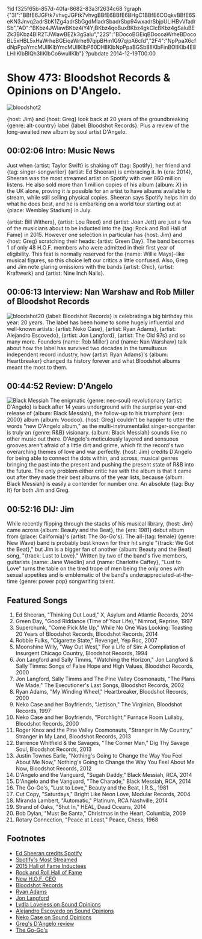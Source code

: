 ?id f325f65b-857d-40fa-8682-83a3f2634c68
?graph {"3I":"BBfE6JGFtk7vhvgJGFtk7vhvgBBfE6BBfE6BHgC1BBfE6COqkvBBfE6SeKN3Jnvq2adrSbK1Zg4adrSbGgdMIadrSbadrSbp94wxadrSbjpULlHBvVfadrSb","AD":"BKbz4JWlawBKbz4iY4YjBKbz4qoBuxBKbz4gkCIcBKbz4gSaluBEZk3BKbz4BIR2TJWlawBEZk3gSalu","22S":"BDocoBGEiqBDocoaWrheBDocoBL5xHBL5xHaWrheBGEiqaWrhe97qipBHm1G97qipX6cfd","2F4":"NpPpaX6cfdNpPpaYmcMUIIKlbYmcMUIIKlbP60DHIIKlbNpPpaBGSb8IIKlbFinBOIIKlb4E8LHIIKlbBIQh3IIKlbCo6wuIIKlb"}
?pubdate 2014-12-19T00:00

# Show 473: Bloodshot Records & Opinions on D'Angelo.

![bloodshot2](https://static.soundopinions.org/images/2014/bloodshot_web.jpg)

{host: Jim} and {host: Greg} look back at 20 years of the groundbreaking {genre: alt-country} label {label: Bloodshot Records}. Plus a review of the long-awaited new album by soul artist D'Angelo. 


## 00:02:06 Intro: Music News
Just when {artist: Taylor Swift} is shaking off {tag: Spotify}, her friend and {tag: singer-songwriter} {artist: Ed Sheeran} is embracing it. In {era: 2014}, Sheeran was the most streamed artist on Spotify with over 860 million listens. He also sold more than 1 million copies of his album {album: *X*} in the UK alone, proving it *is* possible for an artist to have albums available to stream, while still selling physical copies. Sheeran says Spotify helps him do what he does best, and he is embarking on a world tour starting out at {place: Wembley Stadium} in July. 

{artist: Bill Withers}, {artist: Lou Reed} and {artist: Joan Jett} are just a few of the musicians about to be inducted into the {tag: Rock and Roll Hall of Fame} in 2015. However one selection in particular has {host: Jim} and {host: Greg} scratching their heads: {artist: Green Day}. The band becomes 1 of only 48 H.O.F. members who were admitted in their first year of eligibility. This feat is normally reserved for the {name: Willie Mays}-like musical figures, so this choice left our critics a little confused. Also, Greg and Jim note glaring omissions with the bands {artist: Chic}, {artist: Kraftwerk} and {artist: Nine Inch Nails}.


## 00:06:13 Interview: Nan Warshaw and Rob Miller of Bloodshot Records
![bloodshot20](https://static.soundopinions.org/assets/473/AD0.jpg)
{label: Bloodshot Records} is celebrating a big birthday this year: 20 years. The label has been home to some hugely influential and well-known artists: {artist: Neko Case}, {artist: Ryan Adams}, {artist: Alejandro Escovedo}, {artist: Jon Langford}, {artist: The Old 97s} and so many more. Founders {name: Rob Miller} and {name: Nan Warshaw} talk about how the label has survived two decades in the tumultuous independent record industry, how {artist: Ryan Adams}'s {album: Heartbreaker} changed its history forever and what Bloodshot albums meant the most to them.


## 00:44:52 Review: D'Angelo
![Black Messiah](https://static.soundopinions.org/assets/473/22S0.jpg)
The enigmatic {genre: neo-soul} revolutionary {artist: D'Angelo} is back after 14 years underground with the surprise year-end release of {album: Black Messiah}, the follow-up to his triumphant {era: 2000} album {album: Voodoo}. {host: Greg} couldn't be happier to utter the words "new D'Angelo album," as the multi-instrumentalist singer-songwriter is truly an {genre: R&B} visionary. {album: Black Messiah} sounds like no other music out there. D'Angelo's meticulously layered and sensuous grooves aren't afraid of a little dirt and grime, which fit the record's two overarching themes of love and war perfectly. {host: Jim} credits D'Angelo for being able to connect the dots within, and across, musical genres bringing the past into the present and pushing the present state of R&B into the future. The only problem either critic has with the album is that it came out after they made their best albums of the year lists, because {album: Black Messiah} is easily a contender for number one. An absolute {tag: Buy It} for both Jim and Greg. 


## 00:52:16 DIJ: Jim
While recently flipping through the stacks of his musical library, {host: Jim} came across {album: Beauty and the Beat}, the {era: 1981} debut album from {place: California}'s {artist: The Go-Go's}.  The all-{tag: female} {genre: New Wave} band is probably best known for their hit single "{track: We Got the Beat}," but Jim is a bigger fan of another {album: Beauty and the Beat} song, "{track: Lust to Love}." Written by two of the band's five members, guitarists {name: Jane Wiedlin} and {name: Charlotte Caffey}, "Lust to Love" turns the table on the tired trope of men being the only ones with sexual appetites and is emblematic of the band's underappreciated-at-the-time {genre: power pop} songwriting talent.

## Featured Songs

1. Ed Sheeran, "Thinking Out Loud," X, Asylum and Atlantic Records, 2014 
1. Green Day, "Good Riddance (Time of Your Life)," Nimrod, Reprise, 1997 
1. Superchunk, "Come Pick Me Up," While No One Was Looking: Toasting 20 Years of Bloodshot Records, Bloodshot Records, 2014 
1. Robbie Fulks, "Cigarette State," Revenge!, Yep Roc, 2007 
1. Moonshine Willy, "Way Out West," For a Life of Sin: A Compilation of Insurgent Chicago Country, Bloodshot Records, 1994 
1. Jon Langford and Sally Timms, "Watching the Horizon," Jon Langford & Sally Timms: Songs of False Hope and High Values, Bloodshot Records, 2000 
1. Jon Langford, Sally Timms and The Pine Valley Cosmonauts, "The Plans We Made," The Executioner's Last Songs, Bloodshot Records, 2002 
1. Ryan Adams, "My Winding Wheel," Heartbreaker, Bloodshot Records, 2000 
1. Neko Case and her Boyfriends, "Jettison," The Virginian, Bloodshot Records, 1997 
1. Neko Case and her Boyfriends, "Porchlight," Furnace Room Lullaby, Bloodshot Records, 2000 
1. Roger Knox and the Pine Valley Cosmonauts, "Stranger in My Country," Stranger in My Land, Bloodshot Records, 2013 
1. Barrence Whitfield & the Savages, "The Corner Man," Dig Thy Savage Soul, Bloodshot Records, 2013 
1. Justin Townes Earle, "Nothing's Going to Change the Way You Feel About Me Now," Nothing's Going to Change the Way You Feel About Me Now, Bloodshot Records, 2012 
1. D'Angelo and the Vanguard, "Sugah Daddy," Black Messiah, RCA, 2014 
1. D'Angelo and the Vanguard, "The Charade," Black Messiah, RCA, 2014 
1. The Go-Go's, "Lust to Love," Beauty and the Beat, I.R.S., 1981 
1. Cut Copy, "Saturdays," Bright Like Neon Love, Modular Records, 2004 
1. Miranda Lambert, "Automatic," Platinum, RCA Nashville, 2014
1. Strand of Oaks, "Shut In," HEAL, Dead Oceans, 2014 
1. Bob Dylan, "Must Be Santa," Christmas in the Heart, Columbia, 2009 
1. Rotary Connection, "Peace at Least," Peace, Chess, 1968 


## Footnotes
- [Ed Sheeran credits Spotify](http://www.bbc.com/news/entertainment-arts-30436855)
- [Spotify's Most Streamed](http://www.billboard.com/articles/columns/pop-shop/6334841/ed-sheeran-is-spotifys-most-streamed-act-for-2014)
- [2015 Hall of Fame Inductees](http://www.rollingstone.com/music/news/green-day-lou-reed-joan-jett-ringo-starr-lead-2015-rock-and-roll-hall-of-fame-20141216)
- [Rock and Roll Hall of Fame](http://www.rockhall.com/)
- [New H.O.F. CEO](http://www.soundopinions.org/show/381)
- [Bloodshot Records](https://www.bloodshotrecords.com/)
- [Ryan Adams](http://paxamrecords.com/)
- [Jon Langford](http://jonlangford.de/)
- [Lydia Loveless on Sound Opinions](http://www.soundopinions.org/show/348/#lydialoveless)
- [Alejandro Escovedo on Sound Opinions](http://www.soundopinions.org/show/156)
- [Neko Case on Sound Opinions](http://www.soundopinions.org/show/413)
- [Greg's D'Angelo review](http://www.chicagotribune.com/entertainment/music/chi-dangelo-album-review-20141216-column.html)
- [The Go-Go's](http://www.gogos.com/)
